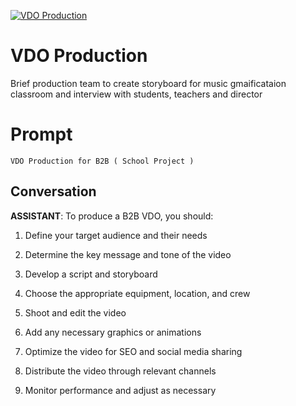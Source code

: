 
[![VDO Production ](https://flow-prompt-covers.s3.us-west-1.amazonaws.com/icon/vintage/vint_10.png)]()
# VDO Production  
Brief production team to create storyboard for music gmaificataion classroom  and interview with students, teachers and director 



# Prompt

```
VDO Production for B2B ( School Project ) 
```

## Conversation

**ASSISTANT**: To produce a B2B VDO, you should:

1. Define your target audience and their needs

2. Determine the key message and tone of the video

3. Develop a script and storyboard

4. Choose the appropriate equipment, location, and crew

5. Shoot and edit the video

6. Add any necessary graphics or animations

7. Optimize the video for SEO and social media sharing

8. Distribute the video through relevant channels

9. Monitor performance and adjust as necessary



